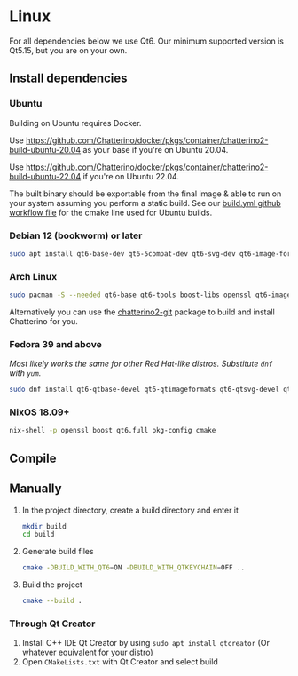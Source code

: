 # Linux

For all dependencies below we use Qt6. Our minimum supported version is Qt5.15, but you are on your own.

## Install dependencies

### Ubuntu

Building on Ubuntu requires Docker.

Use https://github.com/Chatterino/docker/pkgs/container/chatterino2-build-ubuntu-20.04 as your base if you're on Ubuntu 20.04.

Use https://github.com/Chatterino/docker/pkgs/container/chatterino2-build-ubuntu-22.04 if you're on Ubuntu 22.04.

The built binary should be exportable from the final image & able to run on your system assuming you perform a static build. See our [build.yml github workflow file](.github/workflows/build.yml) for the cmake line used for Ubuntu builds.

### Debian 12 (bookworm) or later

```sh
sudo apt install qt6-base-dev qt6-5compat-dev qt6-svg-dev qt6-image-formats-plugins libboost1.81-dev libssl-dev cmake g++ git
```

### Arch Linux

```sh
sudo pacman -S --needed qt6-base qt6-tools boost-libs openssl qt6-imageformats qt6-5compat qt6-svg boost rapidjson pkgconf openssl cmake
```

Alternatively you can use the [chatterino2-git](https://aur.archlinux.org/packages/chatterino2-git/) package to build and install Chatterino for you.

### Fedora 39 and above

_Most likely works the same for other Red Hat-like distros. Substitute `dnf` with `yum`._

```sh
sudo dnf install qt6-qtbase-devel qt6-qtimageformats qt6-qtsvg-devel qt6-qt5compat-devel g++ git openssl-devel boost-devel cmake
```

### NixOS 18.09+

```sh
nix-shell -p openssl boost qt6.full pkg-config cmake
```

## Compile

## Manually

1. In the project directory, create a build directory and enter it
   ```sh
   mkdir build
   cd build
   ```
1. Generate build files
   ```sh
   cmake -DBUILD_WITH_QT6=ON -DBUILD_WITH_QTKEYCHAIN=OFF ..
   ```
1. Build the project
   ```sh
   cmake --build .
   ```

### Through Qt Creator

1. Install C++ IDE Qt Creator by using `sudo apt install qtcreator` (Or whatever equivalent for your distro)
1. Open `CMakeLists.txt` with Qt Creator and select build
